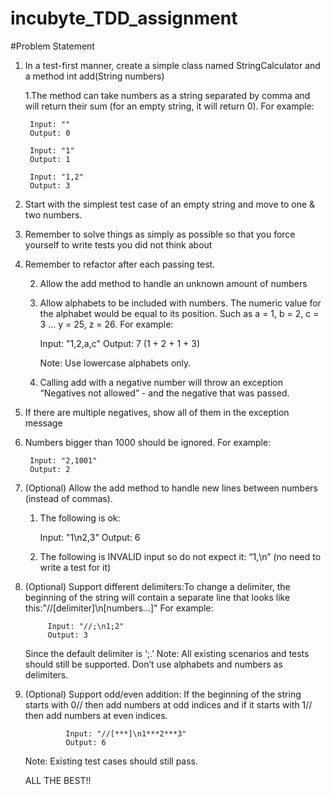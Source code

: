 # incubyte_TDD_assignment

#Problem Statement
1. In a test-first manner, create a simple class named StringCalculator and a method int add(String numbers)

      1.The method can take numbers as a string separated by comma and will return their sum (for an empty string, it will return 0). For example:
      
        Input: ""
        Output: 0

        Input: "1"
        Output: 1

        Input: "1,2"
        Output: 3

2. Start with the simplest test case of an empty string and move to one & two numbers.

3. Remember to solve things as simply as possible so that you force yourself to write tests you did not think about

4. Remember to refactor after each passing test.

    2. Allow the add method to handle an unknown amount of numbers
    
    3. Allow alphabets to be included with numbers.
        The numeric value for the alphabet would be equal to its position.
        Such as a = 1, b = 2, c = 3 … y = 25, z = 26.
        For example:
        
        Input: "1,2,a,c"
        Output: 7 (1 + 2 + 1 + 3)
        
        Note: Use lowercase alphabets only.
    
    4. Calling add with a negative number will throw an exception “Negatives not allowed” - and the negative
    that was passed.
    
5. If there are multiple negatives, show all of them in the exception message

6. Numbers bigger than 1000 should be ignored.
        For example:
        
        Input: "2,1001"
        Output: 2

7. (Optional) Allow the add method to handle new lines between numbers (instead of commas).
    1. The following is ok:
   
        Input: "1\n2,3"
        Output: 6
        
    2. The following is INVALID input so do not expect it: “1,\n” (no need to write a test for it)
    
8. (Optional) Support different delimiters:To change a delimiter, the beginning of the string will contain a separate line that looks like this:"//[delimiter]\n[numbers…]"
    For example:
    
            Input: "//;\n1;2"
            Output: 3
            
    Since the default delimiter is ‘;.’
    Note: All existing scenarios and tests should still be supported. Don’t use alphabets and numbers as delimiters.
    
9. (Optional) Support odd/even addition: If the beginning of the string starts with 0// then add numbers at odd indices and if it starts with 1// then add numbers at even indices.
    
                Input: "//[***]\n1***2***3"
                Output: 6
                
    Note: Existing test cases should still pass.
    
    ALL THE BEST!!

